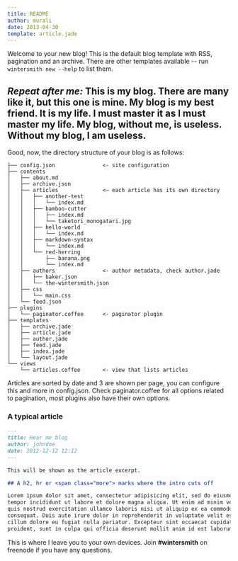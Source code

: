 ```yaml
---
title: README
author: murali
date: 2013-04-30
template: article.jade
---
```


Welcome to your new blog! This is the default blog template with RSS, pagination and an archive. There are other templates available -- run `wintersmith new --help` to list them.

## _Repeat after me:_ This is my blog. There are many like it, but this one is mine. My blog is my best friend. It is my life. I must master it as I must master my life. My blog, without me, is useless. Without my blog, I am useless.

Good, now, the directory structure of your blog is as follows:

```
├── config.json               <- site configuration
├── contents
│   ├── about.md
│   ├── archive.json
│   ├── articles              <– each article has its own directory
│   │   ├── another-test
│   │   │   └── index.md
│   │   ├── bamboo-cutter
│   │   │   ├── index.md
│   │   │   └── taketori_monogatari.jpg
│   │   ├── hello-world
│   │   │   └── index.md
│   │   ├── markdown-syntax
│   │   │   └── index.md
│   │   └── red-herring
│   │       ├── banana.png
│   │       └── index.md
│   ├── authors               <- author metadata, check author.jade
│   │   ├── baker.json
│   │   └── the-wintersmith.json
│   ├── css
│   │   └── main.css
│   └── feed.json
├── plugins
│   └── paginator.coffee      <- paginator plugin
├── templates
│   ├── archive.jade
│   ├── article.jade
│   ├── author.jade
│   ├── feed.jade
│   ├── index.jade
│   └── layout.jade
└── views
    └── articles.coffee       <- view that lists articles
```

Articles are sorted by date and 3 are shown per page, you can configure this and more in config.json. Check paginator.coffee for all options related to pagination, most plugins also have their own options.

### A typical article

```markdown
---
title: Hear me blog
author: johndoe
date: 2012-12-12 12:12
---

This will be shown as the article excerpt.

## A h2, hr or <span class="more"> marks where the intro cuts off

Lorem ipsum dolor sit amet, consectetur adipisicing elit, sed do eiusmod
tempor incididunt ut labore et dolore magna aliqua. Ut enim ad minim veniam,
quis nostrud exercitation ullamco laboris nisi ut aliquip ex ea commodo
consequat. Duis aute irure dolor in reprehenderit in voluptate velit esse
cillum dolore eu fugiat nulla pariatur. Excepteur sint occaecat cupidatat non
proident, sunt in culpa qui officia deserunt mollit anim id est laborum.

```

This is where I leave you to your own devices. Join **#wintersmith** on freenode if you have any questions.


